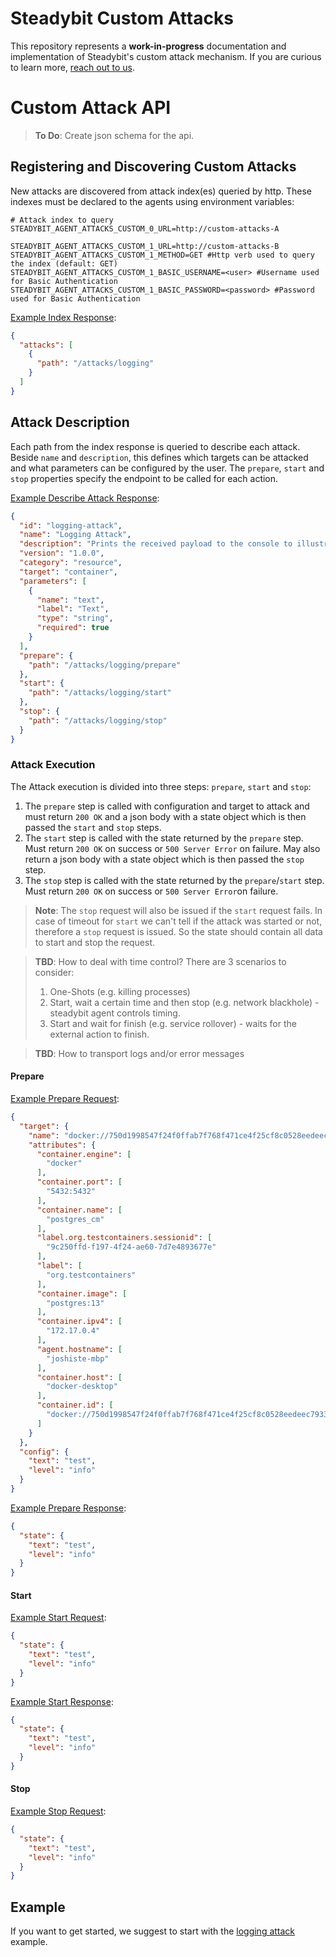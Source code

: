 # Steadybit Custom Attacks

This repository represents a **work-in-progress** documentation and implementation
of Steadybit's custom attack mechanism. If you are curious to learn more,
[reach out to us](https://www.steadybit.com/contact).

# Custom Attack API

> **To Do**: Create json schema for the api.

## Registering and Discovering Custom Attacks

New attacks are discovered from attack index(es) queried by http.
These indexes must be declared to the agents using environment variables:

```shell
# Attack index to query
STEADYBIT_AGENT_ATTACKS_CUSTOM_0_URL=http://custom-attacks-A

STEADYBIT_AGENT_ATTACKS_CUSTOM_1_URL=http://custom-attacks-B
STEADYBIT_AGENT_ATTACKS_CUSTOM_1_METHOD=GET #Http verb used to query the index (default: GET)
STEADYBIT_AGENT_ATTACKS_CUSTOM_1_BASIC_USERNAME=<user> #Username used for Basic Authentication  
STEADYBIT_AGENT_ATTACKS_CUSTOM_1_BASIC_PASSWORD=<password> #Password used for Basic Authentication
```

[Example Index Response](./typescript-api/api.d.ts#L11):

```json
{
  "attacks": [
    {
      "path": "/attacks/logging"
    }
  ]
}
```

## Attack Description

Each path from the index response is queried to describe each attack.
Beside `name` and `description`, this defines which targets can be attacked and what parameters can be configured by the user.
The `prepare`, `start` and `stop` properties specify the endpoint to be called for each action.

[Example Describe Attack Response](./typescript-api/api.d.ts#L15):

```json
{
  "id": "logging-attack",
  "name": "Logging Attack",
  "description": "Prints the received payload to the console to illustrate the custom attack API.",
  "version": "1.0.0",
  "category": "resource",
  "target": "container",
  "parameters": [
    {
      "name": "text",
      "label": "Text",
      "type": "string",
      "required": true
    }
  ],
  "prepare": {
    "path": "/attacks/logging/prepare"
  },
  "start": {
    "path": "/attacks/logging/start"
  },
  "stop": {
    "path": "/attacks/logging/stop"
  }
}
```

### Attack Execution

The Attack execution is divided into three steps: `prepare`, `start` and `stop`:

1) The `prepare` step is called with configuration and target to attack and must return `200 OK` and a json body with a state object which is then passed the `start` and `stop` steps.
2) The `start` step is called with the state returned by the `prepare` step. Must return `200 OK` on success or `500 Server Error` on failure. May also return a json body with a state object which is then passed the `stop` step. 
3) The `stop` step is called with the state returned by the `prepare`/`start` step. Must return `200 OK` on success or `500 Server Error`on failure.

> **Note**: The `stop` request will also be issued if the `start` request fails. In case of timeout for `start` we can't tell if the attack was started or not, therefore a `stop` request is issued. So the state should contain all data to start and stop the request.

> **TBD**: How to deal with time control? There are 3 scenarios to consider:
> 1. One-Shots (e.g. killing processes)
> 2. Start, wait a certain time and then stop (e.g. network blackhole) - steadybit agent controls timing.
> 2. Start and wait for finish (e.g. service rollover) - waits for the external action to finish.

> **TBD**: How to transport logs and/or error messages

#### Prepare

[Example Prepare Request](./typescript-api/api.d.ts#L65):

```json
{
  "target": {
    "name": "docker://750d1998547f24f0ffab7f768f471ce4f25cf8c0528eedeec79338fdf88e29fb",
    "attributes": {
      "container.engine": [
        "docker"
      ],
      "container.port": [
        "5432:5432"
      ],
      "container.name": [
        "postgres_cm"
      ],
      "label.org.testcontainers.sessionid": [
        "9c250ffd-f197-4f24-ae60-7d7e4893677e"
      ],
      "label": [
        "org.testcontainers"
      ],
      "container.image": [
        "postgres:13"
      ],
      "container.ipv4": [
        "172.17.0.4"
      ],
      "agent.hostname": [
        "joshiste-mbp"
      ],
      "container.host": [
        "docker-desktop"
      ],
      "container.id": [
        "docker://750d1998547f24f0ffab7f768f471ce4f25cf8c0528eedeec79338fdf88e29fb"
      ]
    }
  },
  "config": {
    "text": "test",
    "level": "info"
  }
}

```

[Example Prepare Response](./typescript-api/api.d.ts#L73):

```json
{
  "state": {
    "text": "test",
    "level": "info"
  }
}
```

#### Start

[Example Start Request](./typescript-api/api.d.ts#L77):
```json
{
  "state": {
    "text": "test",
    "level": "info"
  }
}
```

[Example Start Response](./typescript-api/api.d.ts#L81):
```json
{
  "state": {
    "text": "test",
    "level": "info"
  }
}
```

#### Stop

[Example Stop Request](./typescript-api/api.d.ts#L85):
```json
{
  "state": {
    "text": "test",
    "level": "info"
  }
}
```



## Example

If you want to get started, we suggest to start with the [logging attack](https://github.com/steadybit/custom-attacks/tree/main/examples/nodejs-logging-attack) example.

